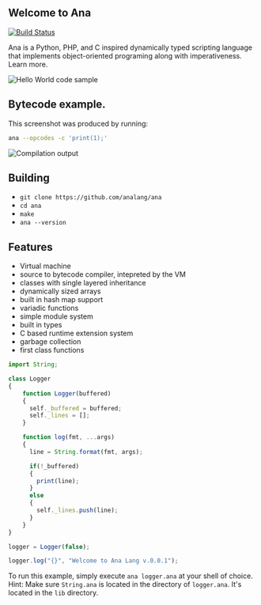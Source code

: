 ## Welcome to Ana
[![Build Status](https://travis-ci.com/analang/ana.svg?branch=master)](https://travis-ci.com/analang/ana)

Ana is a Python, PHP, and C inspired dynamically typed scripting language that implements object-oriented programing along with imperativeness. Learn more.

![Hello World code sample](/assets/HelloWorld.png)


## Bytecode example. 

This screenshot was produced by running:

```bash
ana --opcodes -c 'print(1);'
```

![Compilation output](/assets/CompilationOutput2.png)

## Building
- `git clone https://github.com/analang/ana`
- `cd ana`
- `make`
- `ana --version`

## Features

-   Virtual machine
-   source to bytecode compiler, intepreted by the VM
-	classes with single layered inheritance
-	dynamically sized arrays
-	built in hash map support
-	variadic functions
-	simple module system
-	built in types
-	C based runtime extension system
-	garbage collection
-	first class functions

```javascript
import String;

class Logger 
{
    function Logger(buffered)
    {
      self._buffered = buffered;
      self._lines = [];
    }

    function log(fmt, ...args)
    {
      line = String.format(fmt, args);

      if(!_buffered)
      {
        print(line); 
      }
      else 
      {
        self._lines.push(line);
      }
    }
}

logger = Logger(false);

logger.log("{}", "Welcome to Ana Lang v.0.0.1");
```

To run this example, simply execute `ana logger.ana` at your shell of choice. Hint: Make sure `String.ana` is located in the directory of `logger.ana`. It's located in the `lib` directory.
